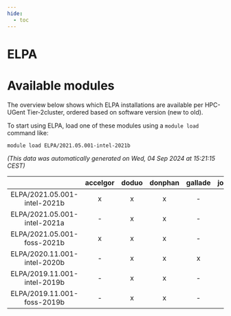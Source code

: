 ```yaml
---
hide:
  - toc
---
```


ELPA
====

# Available modules


The overview below shows which ELPA installations are available per HPC-UGent Tier-2cluster, ordered based on software version (new to old).

To start using ELPA, load one of these modules using a `module load` command like:

```shell
module load ELPA/2021.05.001-intel-2021b
```

*(This data was automatically generated on Wed, 04 Sep 2024 at 15:21:15 CEST)*  

| |accelgor|doduo|donphan|gallade|joltik|shinx|skitty|
| :---: | :---: | :---: | :---: | :---: | :---: | :---: | :---: |
|ELPA/2021.05.001-intel-2021b|x|x|x|-|x|-|x|
|ELPA/2021.05.001-intel-2021a|-|x|x|-|x|-|x|
|ELPA/2021.05.001-foss-2021b|x|x|x|-|x|-|x|
|ELPA/2020.11.001-intel-2020b|-|x|x|x|x|-|x|
|ELPA/2019.11.001-intel-2019b|-|x|x|-|x|-|x|
|ELPA/2019.11.001-foss-2019b|-|x|x|-|x|-|x|

